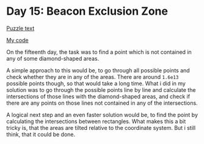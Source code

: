 # Day 15: Beacon Exclusion Zone

[Puzzle text](https://adventofcode.com/2022/day/15)

[My code](https://github.com/DERAlfons/aoc2022/blob/master/Day15/Main.hs)

On the fifteenth day, the task was to find a point which is not contained in any of some
diamond-shaped areas.

A simple approach to this would be, to go through all possible points and check whether they are in
any of the areas. There are around `1.6e13` possible points though, so that would take a long time.
What i did in my solution was to go through the possible points line by line and calculate the
intersections of those lines with the diamond-shaped areas, and check if there are any points on
those lines not contained in any of the intersections.

A logical next step and an even faster solution would be, to find the point by calculating the
intersections between rectangles. What makes this a bit tricky is, that the areas are tilted
relative to the coordinate system. But i still think, that it could be done.